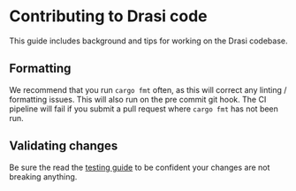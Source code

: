 # Contributing to Drasi code

This guide includes background and tips for working on the Drasi codebase.


## Formatting

We recommend that you run `cargo fmt` often, as this will correct any linting / formatting issues.  This will also run on the pre commit git hook.  The CI pipeline will fail if you submit a pull request where `cargo fmt` has not been run.

## Validating changes

Be sure the read the [testing guide](../contributing-code-tests/) to be confident your changes are not breaking anything.

